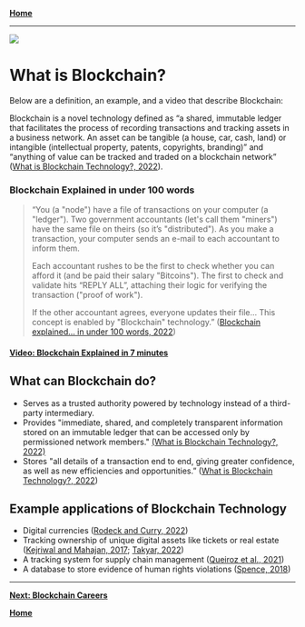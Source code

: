
[**Home**](home.md)

----
![](https://www.sap.com/dam/application/imagelibrary/photos/287000/287437.jpg/_jcr_content/renditions/287437_homepage_3840_1200.jpg.adapt.1920_522.true.false.false.false.jpg/1629157434919.jpg)

# What is Blockchain?

Below are a definition, an example, and a video that describe Blockchain:

Blockchain is a novel technology defined as “a shared, immutable ledger that facilitates the process of recording transactions and tracking assets in a business network. An asset can be tangible (a house, car, cash, land) or intangible (intellectual property, patents, copyrights, branding)” and “anything of value can be tracked and traded on a blockchain network” ([What is Blockchain Technology?, 2022](https://www.ibm.com/topics/what-is-blockchain)).

### Blockchain Explained in under 100 words

> “You (a "node") have a file of transactions on your computer (a "ledger"). Two government accountants (let's call them "miners") have the same file on theirs (so it’s "distributed"). As you make a transaction, your computer sends an e-mail to each accountant to inform them.
> 
> Each accountant rushes to be the first to check whether you can afford it (and be paid their salary "Bitcoins"). The first to check and validate hits “REPLY ALL”, attaching their logic for verifying the transaction ("proof of work"). 
> 
> If the other accountant agrees, everyone updates their file… This concept is enabled by "Blockchain" technology.” 
> ([Blockchain explained... in under 100 words, 2022](https://www2.deloitte.com/ch/en/pages/strategy-operations/articles/blockchain-explained.html))

#### [Video: Blockchain Explained in 7 minutes](https://www.youtube.com/watch?v=yubzJw0uiE4)

## What can Blockchain do?
- Serves as a trusted authority powered by technology instead of a third-party intermediary.
- Provides "immediate, shared, and completely transparent information stored on an immutable ledger that can be accessed only by permissioned network members." [(What is Blockchain Technology?, 2022)](https://www.ibm.com/topics/what-is-blockchain)
- Stores "all details of a transaction end to end, giving greater confidence, as well as new efficiencies and opportunities.” ([What is Blockchain Technology?, 2022](https://www.ibm.com/topics/what-is-blockchain))

## Example applications of Blockchain Technology
- Digital currencies ([Rodeck and Curry, 2022](https://www.forbes.com/advisor/investing/digital-currency/))
- Tracking ownership of unique digital assets like tickets or real estate ([Kejriwal and Mahajan, 2017](https://www2.deloitte.com/us/en/pages/financial-services/articles/blockchain-in-commercial-real-estate.html); [Takyar, 2022](https://www.leewayhertz.com/how-nft-ticketing-works/))
- A tracking system for supply chain management ([Queiroz et al., 2021](https://www.tandfonline.com/doi/abs/10.1080/00207543.2020.1803511))
- A database to store evidence of human rights violations ([Spence, 2018](https://www.humanrights.unsw.edu.au/news/more-money-blockchain-and-its-applications-human-rights-protection))

----

[**Next: Blockchain Careers**](blockchain_careers.md)

[**Home**](home.md)